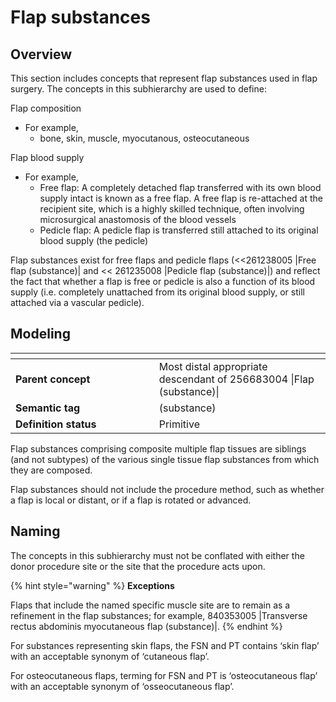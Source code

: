# Flap substances

## Overview

This section includes concepts that represent flap substances used in flap surgery. The concepts in this subhierarchy are used to define:

Flap composition

* For example,
  * bone, skin, muscle, myocutanous, osteocutaneous

Flap blood supply

* For example,
  * Free flap: A completely detached flap transferred with its own blood supply intact is known as a free flap. A free flap is re-attached at the recipient site, which is a highly skilled technique, often involving microsurgical anastomosis of the blood vessels
  * Pedicle flap: A pedicle flap is transferred still attached to its original blood supply (the pedicle)

Flap substances exist for free flaps and pedicle flaps (<<261238005 |Free flap (substance)| and << 261235008 |Pedicle flap (substance)|) and reflect the fact that whether a flap is free or pedicle is also a function of its blood supply (i.e. completely unattached from its original blood supply, or still attached via a vascular pedicle).

## Modeling

<table data-header-hidden><thead><tr><th width="213.6953125"></th><th></th></tr></thead><tbody><tr><td><strong>Parent concept</strong></td><td>Most distal appropriate descendant of 256683004 |Flap (substance)|</td></tr><tr><td><strong>Semantic tag</strong></td><td>(substance)</td></tr><tr><td><strong>Definition status</strong></td><td>Primitive</td></tr></tbody></table>

Flap substances comprising composite multiple flap tissues are siblings (and not subtypes) of the various single tissue flap substances from which they are composed.

Flap substances should not include the procedure method, such as whether a flap is local or distant, or if a flap is rotated or advanced.

## Naming

The concepts in this subhierarchy must not be conflated with either the donor procedure site or the site that the procedure acts upon.

{% hint style="warning" %}
**Exceptions**

Flaps that include the named specific muscle site are to remain as a refinement in the flap substances; for example, 840353005 |Transverse rectus abdominis myocutaneous flap (substance)|.
{% endhint %}

For substances representing skin flaps, the FSN and PT contains ‘skin flap’ with an acceptable synonym of ‘cutaneous flap’.

For osteocutaneous flaps, terming for FSN and PT is ‘osteocutaneous flap’ with an acceptable synonym of ‘osseocutaneous flap’.
